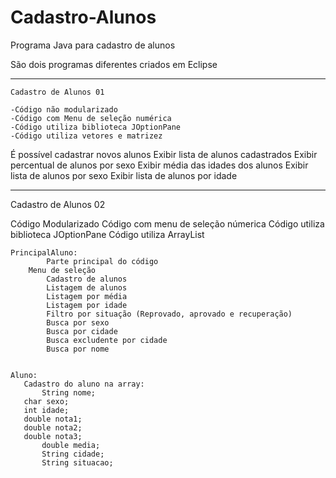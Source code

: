# Cadastro-Alunos
Programa Java para cadastro de alunos

São dois programas diferentes criados em Eclipse

-----------------------------------------------------------  

	Cadastro de Alunos 01

  	-Código não modularizado
 	-Código com Menu de seleção numérica
  	-Código utiliza biblioteca JOptionPane
  	-Código utiliza vetores e matrizez
  
  É possível cadastrar novos alunos
  Exibir lista de alunos cadastrados
  Exibir percentual de alunos por sexo
  Exibir média das idades dos alunos
  Exibir lista de alunos por sexo
  Exibir lista de alunos por idade
  
-----------------------------------------------------------  
  
Cadastro de Alunos 02

  Código Modularizado
  Código com menu de seleção númerica
  Código utiliza biblioteca JOptionPane
  Código utiliza ArrayList
  
  	PrincipalAluno:
    		Parte principal do código
		Menu de seleção
    		Cadastro de alunos
    		Listagem de alunos
    		Listagem por média
    		Listagem por idade
    		Filtro por situação (Reprovado, aprovado e recuperação)
    		Busca por sexo
    		Busca por cidade
    		Busca excludente por cidade
    		Busca por nome
   
   
   	Aluno:
 	   Cadastro do aluno na array:
      	   String nome;
	   char sexo;
	   int idade;
	   double nota1;
	   double nota2;
	   double nota3;
      	   double media;
      	   String cidade;
      	   String situacao;
